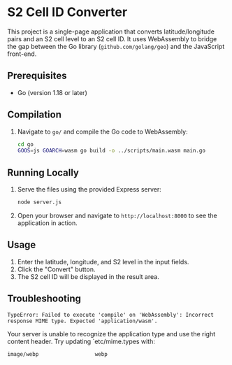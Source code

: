 # S2 Cell ID Converter

This project is a single-page application that converts latitude/longitude pairs and an S2 cell level to an S2 cell ID. It uses WebAssembly to bridge the gap between the Go library (`github.com/golang/geo`) and the JavaScript front-end.

## Prerequisites

*   Go (version 1.18 or later)

## Compilation

1.  Navigate to `go/` and compile the Go code to WebAssembly:

    ```bash
    cd go
    GOOS=js GOARCH=wasm go build -o ../scripts/main.wasm main.go
    ```

## Running Locally

1.  Serve the files using the provided Express server:

    ```bash
    node server.js
    ```

3.  Open your browser and navigate to `http://localhost:8000` to see the application in action.

## Usage

1.  Enter the latitude, longitude, and S2 level in the input fields.
2.  Click the "Convert" button.
3.  The S2 cell ID will be displayed in the result area.

## Troubleshooting

`TypeError: Failed to execute 'compile' on 'WebAssembly': Incorrect response MIME type. Expected 'application/wasm'.`

Your server is unable to recognize the application type and use the right content header. Try updating `etc/mime.types with:
```
image/webp                  webp
```
